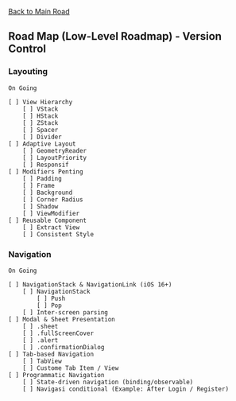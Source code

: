 [Back to Main Road](https://github.com/pratama6624/PratamaSwiftStudyJourney/tree/main)

## Road Map (Low-Level Roadmap) - Version Control

### Layouting
    On Going

    [ ] View Hierarchy
        [ ] VStack
        [ ] HStack
        [ ] ZStack
        [ ] Spacer
        [ ] Divider
    [ ] Adaptive Layout
        [ ] GeometryReader
        [ ] LayoutPriority
        [ ] Responsif
    [ ] Modifiers Penting
        [ ] Padding
        [ ] Frame
        [ ] Background
        [ ] Corner Radius
        [ ] Shadow
        [ ] ViewModifier
    [ ] Reusable Component
        [ ] Extract View
        [ ] Consistent Style

### Navigation
    On Going

    [ ] NavigationStack & NavigationLink (iOS 16+)
        [ ] NavigationStack
            [ ] Push
            [ ] Pop
        [ ] Inter-screen parsing
    [ ] Modal & Sheet Presentation
        [ ] .sheet
        [ ] .fullScreenCover
        [ ] .alert
        [ ] .confirmationDialog
    [ ] Tab-based Navigation
        [ ] TabView
        [ ] Custome Tab Item / View
    [ ] Programmatic Navigation
        [ ] State-driven navigation (binding/observable)
        [ ] Navigasi conditional (Example: After Login / Register)